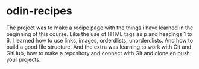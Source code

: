 # odin-recipes
The project was to make a recipe page with the things i have learned in the beginning of this course. Like the use of HTML tags as p and headings 1 to 6. I learned how to use links, images, orderdlists, unorderdlists. And how to build a good file structure. 
And the extra was learning to work with Git and GitHub, how to make a repository and connect with Git and clone en push your projects. 